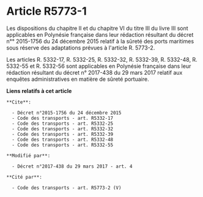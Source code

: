 # Article R5773-1

Les dispositions du chapitre II et du chapitre VI du titre III du livre III sont applicables en Polynésie française dans leur
rédaction résultant du décret n°° 2015-1756 du 24 décembre 2015 relatif à la sûreté des ports maritimes sous réserve des
adaptations prévues à l'article R. 5773-2. 

Les articles R. 5332-17, R. 5332-25, R. 5332-32, R. 5332-39, R. 5332-48, R. 5332-55 et R. 5332-56 sont applicables en
Polynésie française dans leur rédaction résultant du décret n° 2017-438 du 29 mars 2017 relatif aux enquêtes administratives
en matière de sûreté portuaire.

**Liens relatifs à cet article**

	**Cite**:

	  - Décret n°2015-1756 du 24 décembre 2015
	  - Code des transports - art. R5332-17
	  - Code des transports - art. R5332-25
	  - Code des transports - art. R5332-32
	  - Code des transports - art. R5332-39
	  - Code des transports - art. R5332-48
	  - Code des transports - art. R5332-55

	**Modifié par**:

	  - Décret n°2017-438 du 29 mars 2017 - art. 4

	**Cité par**:

	  - Code des transports - art. R5773-2 (V)
